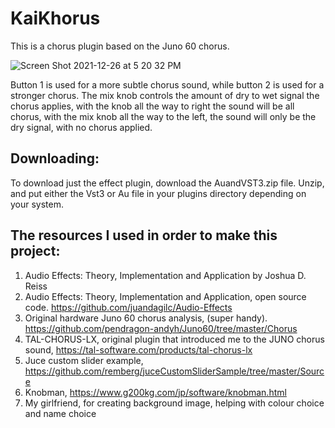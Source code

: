 # KaiKhorus

This is a chorus plugin based on the Juno 60 chorus.


![Screen Shot 2021-12-26 at 5 20 32 PM](https://user-images.githubusercontent.com/43660096/147423375-1826ca9e-5a86-4641-891a-f2a525ceb0ca.png)

Button 1 is used for a more subtle chorus sound, while button 2 is used for a stronger chorus. The mix knob controls the amount of dry to wet signal the chorus applies, with the knob all the way to right the sound will be all chorus, with the mix knob all the way to the left, the sound will only be the dry signal, with no chorus applied.

## Downloading:

To download just the effect plugin, download the AuandVST3.zip file. Unzip, and put either the Vst3 or Au file in your plugins directory depending on your system.

## The resources I used in order to make this project:

1. Audio Effects: Theory, Implementation and Application by Joshua D. Reiss
2. Audio Effects: Theory, Implementation and Application, open source code. https://github.com/juandagilc/Audio-Effects
3. Original hardware Juno 60 chorus analysis, (super handy). https://github.com/pendragon-andyh/Juno60/tree/master/Chorus
4. TAL-CHORUS-LX, original plugin that introduced me to the JUNO chorus sound, https://tal-software.com/products/tal-chorus-lx
5. Juce custom slider example, https://github.com/remberg/juceCustomSliderSample/tree/master/Source
6. Knobman, https://www.g200kg.com/jp/software/knobman.html
7. My girlfriend, for creating background image, helping with colour choice and name choice
